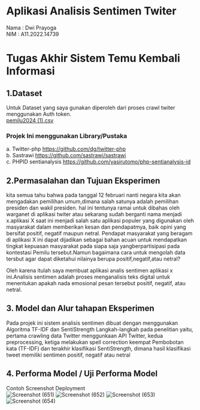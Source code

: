 # Aplikasi Analisis Sentimen Twiter
Nama : Dwi Prayoga <br/>
NIM  : A11.2022.14739 <br/>

# Tugas Akhir Sistem Temu Kembali Informasi
## 1.Dataset
Untuk Dataset yang saya gunakan diperoleh dari proses crawl twiter menggunakan Auth token.<br/>
[pemilu2024 (1).csv](https://github.com/dwiprayoga10/uasstki.github.io/files/13985672/pemilu2024.1.csv)
### Projek Ini menggunakan Library/Pustaka
  a. Twitter-php https://github.com/dg/twitter-php <br/>
  b. Sastrawi https://github.com/sastrawi/sastrawi  <br/>
  c. PHPID sentianalysis https://github.com/yasirutomo/php-sentianalysis-id <br/>

## 2.Permasalahan dan Tujuan Eksperimen
kita semua tahu bahwa pada tanggal 12 februari nanti negara kita akan mengadakan pemilihan umum,dimana salah satunya adalah pemilihan presiden dan wakil presiden.
hal ini tentunya ramai untuk dibahas oleh warganet di aplikasi twiter atau sekarang sudah berganti nama menjadi x.aplikasi X saat ini menjadi salah satu aplikasi
populer yang digunakan oleh masyarakat dalam memberikan kesan dan pendapatmya, baik opini yang bersifat positif, negatif maupun netral. Pendapat masyarakat yang 
beragam di aplikasi X ini dapat dijadikan sebagai bahan acuan untuk mendapatkan tingkat kepuasan masyarakat pada siapa saja yangberpartisipasi pada kontestasi Pemilu tersebut.Namun bagaimana cara untuk mengolah data tersbut agar dapat diketahui nilainya berupa positif,negatif,atau netral?

Oleh karena itulah saya membuat aplikasi analis sentimen aplikasi x ini.Analisis sentimen adalah proses menganalisis teks digital untuk menentukan apakah nada emosional pesan tersebut positif, negatif, atau netral.

## 3. Model dan Alur tahapan Eksperimen
Pada projek ini sistem analisis sentimen dibuat dengan menggunakan Algoritma TF-IDF dan SentiStrength Langkah-langkah pada penelitian yaitu, 
pertama crawling data Twitter menggunkaan API Twitter, kedua preprocessing, ketiga melakukan spell correction keempat Pembobotan kata (TF-IDF) 
dan terakhir klasifikasi SentiStrength, dimana hasil klasifikasi tweet memiliki sentimen positif, negatif atau netral

## 4.  Performa Model / Uji Performa Model

Contoh Screenshot Deployment <br/>
![Screenshot (651)](https://github.com/dwiprayoga10/uasstki.github.io/assets/113033658/a05b45ee-2ae5-484e-a9a9-bc65cd77442d)
![Screenshot (652)](https://github.com/dwiprayoga10/uasstki.github.io/assets/113033658/65f8755b-279b-480e-b305-5827ad3bb9db)
![Screenshot (653)](https://github.com/dwiprayoga10/uasstki.github.io/assets/113033658/161d4cf7-bf5d-47a4-9a6b-b862da17b453)
![Screenshot (654)](https://github.com/dwiprayoga10/uasstki.github.io/assets/113033658/f0c7b790-0cf5-4c90-b0e9-80f9015303a5)
